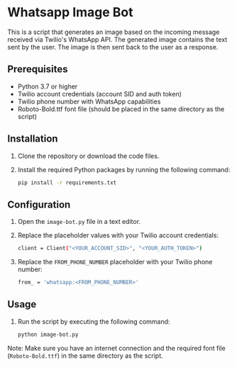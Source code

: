 # Whatsapp Image Bot

This is a script that generates an image based on the incoming message received via Twilio's WhatsApp API. The generated image contains the text sent by the user. The image is then sent back to the user as a response.

## Prerequisites

- Python 3.7 or higher
- Twilio account credentials (account SID and auth token)
- Twilio phone number with WhatsApp capabilities
- Roboto-Bold.ttf font file (should be placed in the same directory as the script)

## Installation

1. Clone the repository or download the code files.

2. Install the required Python packages by running the following command:

   ```bash
   pip install -r requirements.txt
   ```

## Configuration

1. Open the `image-bot.py` file in a text editor.

2. Replace the placeholder values with your Twilio account credentials:

    ```bash
    client = Client("<YOUR_ACCOUNT_SID>", "<YOUR_AUTH_TOKEN>")
    ```

3. Replace the `FROM_PHONE_NUMBER` placeholder with your Twilio phone number:

    ```bash
    from_ = 'whatsapp:<FROM_PHONE_NUMBER>'
    ```

## Usage

1. Run the script by executing the following command:

    ```bash
    python image-bot.py
    ```



Note: Make sure you have an internet connection and the required font file (`Roboto-Bold.ttf`) in the same directory as the script.





